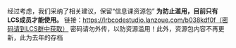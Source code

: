 经过考虑，我们采纳了相关建议，保留“信息课资源包”
**为防止滥用，目前只有LCS成员才能使用。**
链接：https://lrbcodestudio.lanzoue.com/b038kdf0f（密码请到LCS群中获取）
密码请勿外传，以防资源滥用！此外，资源包内容不再更新，此为去年的存档